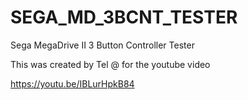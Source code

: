 # SEGA_MD_3BCNT_TESTER
Sega MegaDrive II 3 Button Controller Tester

This was created by Tel @ for the youtube video 

https://youtu.be/IBLurHpkB84

